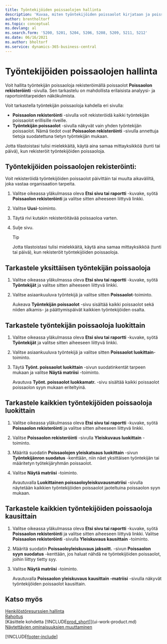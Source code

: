 ```yaml
---
title: Työntekijöiden poissaolojen hallinta
description: 'Kuvaa, miten työntekijöiden poissaolot kirjataan ja poissaolotilastoja analysoidaan käyttäen Poissaolomerkintä- ja Työntekijän poissaolot -sivuja.'
author: brentholtorf
ms.topic: conceptual
ms.devlang: al
ms.search.form: '5200, 5201, 5204, 5206, 5208, 5209, 5211, 5212'
ms.date: 06/16/2021
ms.author: bholtorf
ms.service: dynamics-365-business-central
---
```

# Työntekijöiden poissaolojen hallinta
Voit hallita työntekijän poissaoloja rekisteröimällä poissaolot **Poissaolon rekisteröinti** -sivulla. Sen tarkastelu on mahdollista erilaisista analyysi- ja raportointitarpeiden näkökulmista.

Voit tarkastella työntekijän poissaoloja kahdella eri sivulla:

* **Poissaolon rekisteröinti** -sivulla voit rekisteröidä kaikki työntekijän poissaolot erillisille riveille.
* **Työntekijän poissaolot** -sivulla näkyvät vain yhden työntekijän poissaolot. Nämä tiedot ovat **Poissaolon rekisteröinti** -sivulla annettuja tietoja suodatettuna tietyn työntekijän mukaan.

Jotta tilastoistasi tulisi mielekkäitä, käytä aina samaa mittayksikköä (tunti tai päivä), kun rekisteröit työntekijöiden poissaoloja.

## Työntekijöiden poissaolojen rekisteröinti:
Voit rekisteröidä työntekijöiden poissaolot päivittäin tai muulta aikaväliltä, joka vastaa organisaation tarpeita.

1. Valitse oikeassa yläkulmassa oleva **Etsi sivu tai raportti** -kuvake, syötä **Poissaolon rekisteröinti** ja valitse sitten aiheeseen liittyvä linkki.
2. Valitse **Uusi**-toiminto.
3. Täytä rivi kutakin rekisteröitävää poissaoloa varten.
4. Sulje sivu.

    > [!Tip]
    > Jotta tilastoistasi tulisi mielekkäitä, käytä aina samaa mittayksikköä (tunti tai päivä), kun rekisteröit työntekijöiden poissaoloja.

## Tarkastele yksittäisen työntekijän poissaoloja
1. Valitse oikeassa yläkulmassa oleva **Etsi sivu tai raportti** -kuvake, syötä **Työntekijät** ja valitse sitten aiheeseen liittyvä linkki.
2. Valitse asiaankuuluva työntekijä ja valitse sitten **Poissaolot**-toiminto.

    Aukeava **Työntekijän poissaolot** -sivu sisältää kaikki poissaolot sekä niiden alkamis- ja päättymispäivät kaikkien työntekijöiden osalta.

## Tarkastele työntekijän poissaoloja luokittain
1. Valitse oikeassa yläkulmassa oleva **Etsi sivu tai raportti** -kuvake, syötä **Työntekijät** ja valitse sitten aiheeseen liittyvä linkki.
2. Valitse asiaankuuluva työntekijä ja valitse sitten **Poissaolot luokittain**-toiminto.
3. Täytä **Työnt. poissaolot luokittain** -sivun suodatinkentät tarpeen mukaan ja valitse **Näytä matriisi** -toiminto.

    Avautuva **Työnt. poissaolot luokkamatr.** -sivu sisältää kaikki poissaolot poissaolon syyn mukaan eriteltyinä.

## Tarkastele kaikkien työntekijöiden poissaoloja luokittain
1. Valitse oikeassa yläkulmassa oleva **Etsi sivu tai raportti** -kuvake, syötä **Poissaolon rekisteröinti** ja valitse sitten aiheeseen liittyvä linkki.
2. Valitse **Poissaolon rekisteröinti** -sivulla **Yleiskuvaus luokittain** -toiminto.
3. Määritä suodatin **Poissaolojen yleiskatsaus luokittain** -sivun **Työntekijänron suodatus** -kenttään, niin näet yksittäisen työntekijän tai määritetyn työtekijäryhmän poissaolot.
4. Valitse **Näytä matriisi** -toiminto.

    Avautuvalla **Luokittainen poissaoloyleiskuvausmatriisi** -sivulla näytetään kaikkien työntekijöiden poissaolot jaoteltuina poissaolon syyn mukaan.

## Tarkastele kaikkien työntekijöiden poissaoloja kausittain
1. Valitse oikeassa yläkulmassa oleva **Etsi sivu tai raportti** -kuvake, syötä **Poissaolon rekisteröinti** ja valitse sitten aiheeseen liittyvä linkki.
   Valitse **Poissaolon rekisteröinti** -sivulla **Yleiskuvaus kausittain** -toiminto.
2. Määritä suodatin **Poissaoloyleiskuvaus jaksoitt.** -sivun **Poissaolon syyn suodatus** -kenttään, jos haluat nähdä ne työntekijöiden poissaolot, joihin liittyy tietty syy.
3. Valitse **Näytä matriisi** -toiminto.

    Avautuvalla **Poissaolon yleiskuvaus kausittain -matriisi** -sivulla näkyvät työntekijöiden poissaolot kausittain.

## Katso myös
[Henkilöstöresurssien hallinta](hr-manage-human-resources.md)  
[Rahoitus](finance.md)  
[Käsittele kohdetta [!INCLUDE[prod_short](includes/prod_short.md)]](ui-work-product.md)  
[Näytettävien ominaisuuksien muuttaminen](ui-experiences.md)


[!INCLUDE[footer-include](includes/footer-banner.md)]